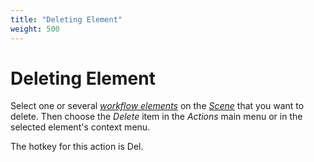 ```yaml
---
title: "Deleting Element"
weight: 500
---
```


# Deleting Element

Select one or several [_workflow elements_](../introduction/workflow-elements-and-connections) on the [_Scene_](../introduction/workflow-designer-window-components) that you want to delete. Then choose the _Delete_ item in the _Actions_ main menu or in the selected element's context menu.

The hotkey for this action is Del.